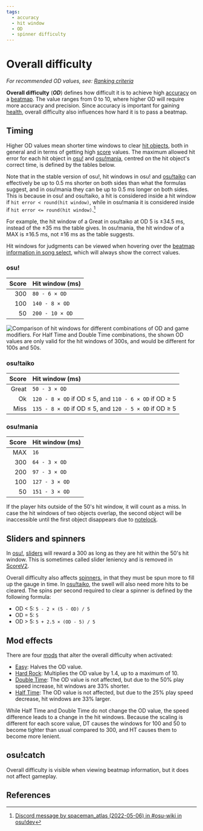 ```yaml
---
tags:
  - accuracy
  - hit window
  - OD
  - spinner difficulty
---
```


# Overall difficulty

*For recommended OD values, see: [Ranking criteria](/wiki/Ranking_criteria)*

**Overall difficulty** (***OD***) defines how difficult it is to achieve high [accuracy](/wiki/Gameplay/Accuracy) on a [beatmap](/wiki/Beatmap). The value ranges from 0 to 10, where higher OD will require more accuracy and precision. Since accuracy is important for gaining [health](/wiki/Gameplay/Health), overall difficulty also influences how hard it is to pass a beatmap.

## Timing

Higher OD values mean shorter time windows to clear [hit objects](/wiki/Gameplay/Hit_object), both in general and in terms of getting high [score](/wiki/Gameplay/Score) values. The maximum allowed hit error for each hit object in [osu!](/wiki/Game_mode/osu!) and [osu!mania](/wiki/Game_mode/osu!mania), centred on the hit object's correct time, is defined by the tables below.

Note that in the stable version of osu!, hit windows in osu! and [osu!taiko](/wiki/Game_mode/osu!taiko) can effectively be up to 0.5 ms shorter on both sides than what the formulas suggest, and in osu!mania they can be up to 0.5 ms longer on both sides. This is because in osu! and osu!taiko, a hit is considered inside a hit window if `hit error < round(hit window)`, while in osu!mania it is considered inside if `hit error <= round(hit window)`.[^judgement-rounding-ref]

For example, the hit window of a Great in osu!taiko at OD 5 is ±34.5 ms, instead of the ±35 ms the table gives. In osu!mania, the hit window of a MAX is ±16.5 ms, not ±16 ms as the table suggests.

Hit windows for judgments can be viewed when hovering over the [beatmap information in song select](/wiki/Client/Interface#beatmap-information), which will always show the correct values.

### osu!

| Score | Hit window (ms) |
| --: | :-- |
| 300 | `80 - 6 × OD` |
| 100 | `140 - 8 × OD` |
| 50 | `200 - 10 × OD` |

![](/wiki/shared/ODTable.png "Comparison of hit windows for different combinations of OD and game modifiers. For Half Time and Double Time combinations, the shown OD values are only valid for the hit windows of 300s, and would be different for 100s and 50s.")

### osu!taiko

<!-- reference: https://github.com/ppy/osu/blob/master/osu.Game.Rulesets.Taiko/Scoring/TaikoHitWindows.cs#L12-L14
and https://github.com/ppy/osu/blob/master/osu.Game/Beatmaps/IBeatmapDifficultyInfo.cs#L56-L61
the same formula is used in stable -->

| Score | Hit window (ms) |
| --: | :-- |
| Great | `50 - 3 × OD` |
| Ok | `120 - 8 × OD` if OD ≤ 5, and `110 - 6 × OD` if OD ≥ 5 |
| Miss | `135 - 8 × OD` if OD ≤ 5, and `120 - 5 × OD` if OD ≥ 5 |

### osu!mania

| Score | Hit window (ms) |
| --: | :-- |
| MAX | `16` |
| 300 | `64 - 3 × OD` |
| 200 | `97 - 3 × OD` |
| 100 | `127 - 3 × OD` |
| 50 | `151 - 3 × OD` |

If the player hits outside of the 50's hit window, it will count as a miss. In case the hit windows of two objects overlap, the second object will be inaccessible until the first object disappears due to [notelock](/wiki/Gameplay/Judgement/Notelock).

## Sliders and spinners

In [osu!](/wiki/Game_mode/osu!), [sliders](/wiki/Gameplay/Hit_object/Slider) will reward a 300 as long as they are hit within the 50's hit window. This is sometimes called slider leniency and is removed in [ScoreV2](/wiki/Gameplay/Game_modifier/ScoreV2).

Overall difficulty also affects [spinners](/wiki/Gameplay/Hit_object/Spinner), in that they must be spun more to fill up the gauge in time. In [osu!taiko](/wiki/Game_mode/osu!taiko), the swell will also need more hits to be cleared. The spins per second required to clear a spinner is defined by the following formula:<!-- TODO: this is probably totally wrong with recent spinner changes -->

- OD < 5: `5 - 2 × (5 - OD) / 5`
- OD = 5: `5`
- OD > 5: `5 + 2.5 × (OD - 5) / 5`

## Mod effects

There are four [mods](/wiki/Gameplay/Game_modifier) that alter the overall difficulty when activated:

- [Easy](/wiki/Gameplay/Game_modifier/Easy): Halves the OD value.
- [Hard Rock](/wiki/Gameplay/Game_modifier/Hard_Rock): Multiplies the OD value by 1.4, up to a maximum of 10.
- [Double Time](/wiki/Gameplay/Game_modifier/Double_Time): The OD value is not affected, but due to the 50% play speed increase, hit windows are 33% shorter.
- [Half Time](/wiki/Gameplay/Game_modifier/Half_Time): The OD value is not affected, but due to the 25% play speed decrease, hit windows are 33% larger.

While Half Time and Double Time do not change the OD value, the speed difference leads to a change in the hit windows. Because the scaling is different for each score value, DT causes the windows for 100 and 50 to become tighter than usual compared to 300, and HT causes them to become more lenient.

## osu!catch

Overall difficulty is visible when viewing beatmap information, but it does not affect gameplay.

## References

[^judgement-rounding-ref]: [Discord message by spaceman_atlas (2022-05-06) in #osu-wiki in osu!dev](https://discord.com/channels/188630481301012481/218677502141399041/972241866382798889)
